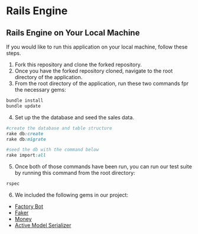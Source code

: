 # Rails Engine

## Rails Engine on Your Local Machine

If you would like to run this application on your local machine, follow these steps. 

1. Fork this repository and clone the forked repository.
2. Once you have the forked repository cloned, navigate to the root directory of the application.
3. From the root directory of the application, run these two commands fpr the necessary gems:
```ruby
bundle install
bundle update
```
4. Set up the the database and seed the sales data.
```ruby
#create the database and table structure
rake db:create
rake db:migrate

#seed the db with the command below
rake import:all
```

5. Once both of those commands have been run, you can run our test suite by running this command from the root directory:
```ruby
rspec
```
6.  We included the following gems in our project:
  - [Factory Bot](https://github.com/thoughtbot/factory_bot_rails)
  - [Faker](https://github.com/stympy/faker)
  - [Money](https://github.com/RubyMoney/money)
  - [Active Model Serializer](https://github.com/rails-api/active_model_serializers)
